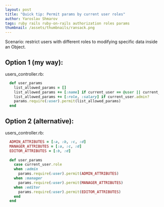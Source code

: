 ```yaml
---
layout: post
title: "Quick tip: Permit params by current user roles"
author: Yaroslav Shmarov
tags: ruby rails ruby-on-rails authorization roles params
thumbnail: /assets/thumbnails/ransack.png
---
```


Scenario: restrict users with different roles to modifying specific data inside an Object.

## Option 1 (my way):

users_controller.rb:

```ruby
  def user_params
    list_allowed_params = []
    list_allowed_params += [:name] if current_user == @user || current_user.admin?
    list_allowed_params += [:role, :salary] if current_user.admin?
    params.require(:user).permit(list_allowed_params)
  end
```

## Option 2 (alternative):

users_controller.rb:

```ruby
  ADMIN_ATTRIBUTES = [:a, :b, :c, :d]
  MANAGER_ATTRIBUTES = [:a, :c, :d]
  EDITOR_ATTRIBUTES = [:b, :d]
  
  def user_params
    case current_user.role
    when :admin
      params.require(:user).permit(ADMIN_ATTRIBUTES)
    when :manager
      params.require(:user).permit(MANAGER_ATTRIBUTES)
    when :editor
      params.require(:user).permit(EDITOR_ATTRIBUTES)
    end
  end
```

